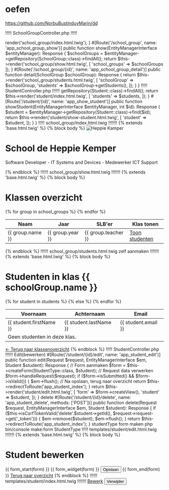 # oefen
https://github.com/NorbuBustinduyMarin/dd

!!!!! SchoolGroupController.php !!!!!

<?php

namespace App\Controller;

use App\Entity\SchoolGroup;
use Doctrine\ORM\EntityManagerInterface;
use Symfony\Bundle\FrameworkBundle\Controller\AbstractController;
use Symfony\Component\HttpFoundation\Response;
use Symfony\Component\Routing\Annotation\Route;

class SchoolGroupController extends AbstractController
{
    #[Route('/', name: 'app_school_group')]
    public function index(): Response
    {
        return $this->render('school_group/index.html.twig');
    }

    #[Route('/school_group', name: 'app_school_group_show')]
    public function show(EntityManagerInterface $entityManager): Response
    {
        $schoolGroups = $entityManager->getRepository(SchoolGroup::class)->findAll();

        return $this->render('school_group/show.html.twig', [
            'school_groups' => $schoolGroups
        ]);
    }

    #[Route('/school_group/{id}', name: 'app_school_group_detail')]
    public function detail(SchoolGroup $schoolGroup): Response
    {
        return $this->render('school_group/students.html.twig', [
            'schoolGroup' => $schoolGroup,
            'students' => $schoolGroup->getStudents(),
        ]);
    }

}




!!!!! StudentController.php !!!!!!

<?php

namespace App\Controller;

use App\Entity\Student;
use Doctrine\ORM\EntityManagerInterface;
use Symfony\Bundle\FrameworkBundle\Controller\AbstractController;
use Symfony\Component\HttpFoundation\Response;
use Symfony\Component\Routing\Attribute\Route;

class StudentController extends AbstractController
{
    #[Route('/student', name: 'app_student')]
    public function index(EntityManagerInterface $entityManager): Response
    {
        $students = $entityManager->getRepository(Student::class)->findAll();
        return $this->render('student/index.html.twig', [
            'students' => $students,
        ]);
    }

    #[Route('/student/{id}', name: 'app_show_student')]
    public function showStudent(EntityManagerInterface $entityManager, int $id): Response
    {
        $student = $entityManager->getRepository(Student::class)->find($id);
        return $this->render('student/show-student.html.twig', [
            'student' => $student,
        ]);
    }
}


!!!!! school_group/index.html.twig !!!!!!!

{% extends 'base.html.twig' %}

{% block body %}
<!-- Masthead Avatar Image-->
<img class="masthead-avatar mb-5" src="{{ asset('/images/avataaars.svg') }}" alt="Heppie Kamper" />
<!-- Masthead Heading-->
<h1 class="masthead-heading text-uppercase mb-0">
    School de Heppie Kemper
</h1>
<!-- Icon Divider-->
<div class="divider-custom divider-light">
    <div class="divider-custom-line"></div>
    <div class="divider-custom-icon"><i class="fas fa-star"></i></div>
    <div class="divider-custom-line"></div>
</div>
<!-- Masthead Subheading-->
<p class="masthead-subheading font-weight-light mb-0">
    Software Developer - IT Systems and Devices - Medewerker ICT Support
</p>
{% endblock %}







!!!!!! school_group/show.html.twig !!!!!!!

{% extends 'base.html.twig' %}

{% block body %}
<h1 class="masthead-heading text-uppercase mb-0">
    Klassen overzicht
</h1>
<table class="table table-hover table-striped">
    <thead>
    <tr>
        <th>Naam</th>
        <th>Jaar</th>
        <th>SLB'er</th>
        <th>Klas tonen</th>

    </tr>
    </thead>
    <tbody>
        {% for group in school_groups %}
            <tr>

<td>
{{ group.name }}
</td>

                <td>{{ group.year }}</td>
                <td>{{ group.teacher }}</td>
                <td>
                    <a href="{{ path('app_school_group_detail', { id: group.id }) }}" class="btn text-primary-emphasis">
                        Toon studenten
                    </a>
                </td>
            </tr>
        {% endfor %}
    </tbody>
</table>
{% endblock %}





!!!!!! school_group/students.html.twig   zelf aanmaken !!!!!!!

{% extends 'base.html.twig' %}

{% block body %}
    <h1>Studenten in klas {{ schoolGroup.name }}</h1>

    <table class="table table-striped">
        <thead>
        <tr>
            <th>Voornaam</th>
            <th>Achternaam</th>
            <th>Email</th>
        </tr>
        </thead>
        <tbody>
        {% for student in students %}
            <tr>
                <td>{{ student.firstName }}</td>
                <td>{{ student.lastName }}</td>
                <td>{{ student.email }}</td>
            </tr>
        {% else %}
            <tr>
                <td colspan="3">Geen studenten in deze klas.</td>
            </tr>
        {% endfor %}
        </tbody>
    </table>

    <a href="{{ path('app_school_group_show') }}">← Terug naar klassenoverzicht</a>
{% endblock %}








!!!!! StudentController.php !!!!!!

Edit(bewerken)

#[Route('/student/{id}/edit', name: 'app_student_edit')]
public function edit(Request $request, EntityManagerInterface $em, Student $student): Response
{
    // Form aanmaken
    $form = $this->createForm(StudentType::class, $student);

    // Request data verwerken
    $form->handleRequest($request);

    if ($form->isSubmitted() && $form->isValid()) {
        $em->flush();

        // Na opslaan, terug naar overzicht
        return $this->redirectToRoute('app_student_index');
    }

    return $this->render('student/edit.html.twig', [
        'form' => $form->createView(),
        'student' => $student,
    ]);
}


delete

#[Route('/student/{id}/delete', name: 'app_student_delete', methods: ['POST'])]
public function delete(Request $request, EntityManagerInterface $em, Student $student): Response
{
    if ($this->isCsrfTokenValid('delete'.$student->getId(), $request->request->get('_token'))) {
        $em->remove($student);
        $em->flush();
    }

    return $this->redirectToRoute('app_student_index');
}


studentType form maken

php bin/console make:form StudentType


!!!!! templates/student/edit.html.twig !!!!!!!

{% extends 'base.html.twig' %}

{% block body %}
    <h1>Student bewerken</h1>

    {{ form_start(form) }}
        {{ form_widget(form) }}
        <button class="btn btn-primary">Opslaan</button>
    {{ form_end(form) }}

    <a href="{{ path('app_student_index') }}">Terug naar overzicht</a>
{% endblock %}



!!!!!! templates/student/index.html.twig !!!!!!!

<td>
    <a class="btn btn-outline-secondary" href="{{ path('app_student_edit', {'id': student.id}) }}">Bewerk</a>

    <form method="post" action="{{ path('app_student_delete', {'id': student.id}) }}" style="display:inline-block" onsubmit="return confirm('Weet je het zeker?');">
        <input type="hidden" name="_token" value="{{ csrf_token('delete' ~ student.id) }}">
        <button class="btn btn-outline-danger">Verwijder</button>
    </form>
</td>
